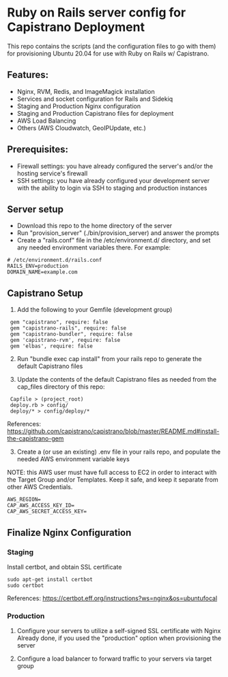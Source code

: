 # Ruby on Rails server config for Capistrano Deployment

This repo contains the scripts (and the configuration files to go with them) for provisioning Ubuntu 20.04 for use with Ruby on Rails w/ Capistrano.

## Features:
- Nginx, RVM, Redis, and ImageMagick installation
- Services and socket configuration for Rails and Sidekiq
- Staging and Production Nginx configuration
- Staging and Production Capistrano files for deployment
- AWS Load Balancing
- Others (AWS Cloudwatch, GeoIPUpdate, etc.)


## Prerequisites:
- Firewall settings: you have already configured the server's and/or the hosting service's firewall
- SSH settings: you have already configured your development server with the ability to login via SSH to staging and production instances


## Server setup
- Download this repo to the home directory of the server
- Run "provision_server" (./bin/provision_server) and answer the prompts
- Create a "rails.conf" file in the /etc/environment.d/ directory, and set any needed environment variables there. For example:

```
# /etc/environment.d/rails.conf
RAILS_ENV=production
DOMAIN_NAME=example.com
```


## Capistrano Setup
1. Add the following to your Gemfile (development group)

```
 gem "capistrano", require: false
 gem "capistrano-rails", require: false
 gem "capistrano-bundler", require: false
 gem 'capistrano-rvm', require: false
 gem 'elbas', require: false
```

2. Run "bundle exec cap install" from your rails repo to generate the default Capistrano files

3. Update the contents of the default Capistrano files as needed from the cap_files directory of this repo:

```
 Capfile > (project_root)
 deploy.rb > config/
 deploy/* > config/deploy/*
```

References: https://github.com/capistrano/capistrano/blob/master/README.md#install-the-capistrano-gem

3. Create a (or use an existing) .env file in your rails repo, and populate the needed AWS environment variable keys

NOTE: this AWS user must have full access to EC2 in order to interact with the Target Group and/or Templates. Keep it safe, and keep it separate from other AWS Credentials.

```
AWS_REGION=
CAP_AWS_ACCESS_KEY_ID=
CAP_AWS_SECRET_ACCESS_KEY=
```

## Finalize Nginx Configuration 

### Staging
Install certbot, and obtain SSL certificate

```
sudo apt-get install certbot
sudo certbot
```

References: https://certbot.eff.org/instructions?ws=nginx&os=ubuntufocal

### Production
1. Configure your servers to utilize a self-signed SSL certificate with Nginx
Already done, if you used the "production" option when provisioning the server

2. Configure a load balancer to forward traffic to your servers via target group
